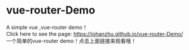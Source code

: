 # vue-router-Demo
A simple vue ,vue-router demo！</br>
Click here to see the page:
https://johanzhu.github.io/vue-router-Demo/ </br>
一个简单的vue-router demo！点击上面链接来观看哦！
